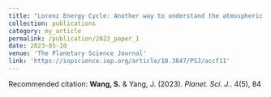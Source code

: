 ```yaml
---
title: "Lorenz Energy Cycle: Another way to understand the atmospheric circulation on tidally locked terrestrial planets"
collection: publications
category: my_article
permalink: /publication/2023_paper_1
date: 2023-05-10
venue: 'The Planetary Science Journal'
link: 'https://iopscience.iop.org/article/10.3847/PSJ/accf11'
---
```

Recommended citation: **Wang, S.** & Yang, J. (2023). <i>Planet. Sci. J.</i>. 4(5), 84
